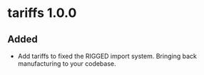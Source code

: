 # tariffs 1.0.0

## Added
- Add tariffs to fixed the RIGGED import system. Bringing back manufacturing to
  your codebase.
